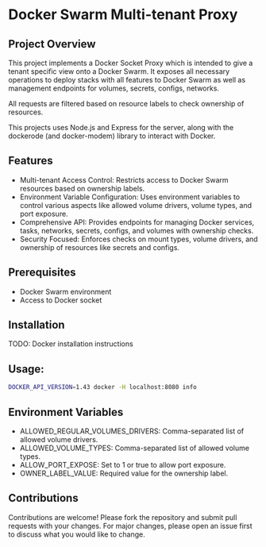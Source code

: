 # Docker Swarm Multi-tenant Proxy

## Project Overview

This project implements a Docker Socket Proxy which is intended to give a tenant specific view onto a Docker Swarm. It exposes all necessary operations to deploy stacks with all features to Docker Swarm as well as management endpoints for volumes, secrets, configs, networks. 

All requests are filtered based on resource labels to check ownership of resources.

This projects uses Node.js and Express for the server, along with the dockerode (and docker-modem) library to interact with Docker.

## Features

- Multi-tenant Access Control: Restricts access to Docker Swarm resources based on ownership labels.
- Environment Variable Configuration: Uses environment variables to control various aspects like allowed volume drivers, volume types, and port exposure.
- Comprehensive API: Provides endpoints for managing Docker services, tasks, networks, secrets, configs, and volumes with ownership checks.
- Security Focused: Enforces checks on mount types, volume drivers, and ownership of resources like secrets and configs.

## Prerequisites

- Docker Swarm environment
- Access to Docker socket

## Installation

TODO: Docker installation instructions

## Usage:

```bash
DOCKER_API_VERSION=1.43 docker -H localhost:8080 info
```

## Environment Variables

- ALLOWED_REGULAR_VOLUMES_DRIVERS: Comma-separated list of allowed volume drivers.
- ALLOWED_VOLUME_TYPES: Comma-separated list of allowed volume types.
- ALLOW_PORT_EXPOSE: Set to 1 or true to allow port exposure.
- OWNER_LABEL_VALUE: Required value for the ownership label.

## Contributions

Contributions are welcome! Please fork the repository and submit pull requests with your changes. For major changes, please open an issue first to discuss what you would like to change.